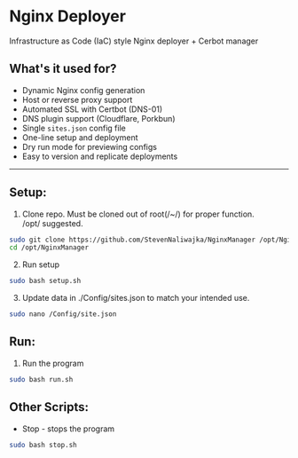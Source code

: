 # Nginx Deployer
Infrastructure as Code (IaC) style Nginx deployer + Cerbot manager

## What's it used for?

- Dynamic Nginx config generation
- Host or reverse proxy support
- Automated SSL with Certbot (DNS-01)
- DNS plugin support (Cloudflare, Porkbun)
- Single `sites.json` config file
- One-line setup and deployment
- Dry run mode for previewing configs
- Easy to version and replicate deployments
--------------

## Setup:
1) Clone repo. Must be cloned out of root(/~/) for proper function.   
/opt/ suggested.
```bash
sudo git clone https://github.com/StevenNaliwajka/NginxManager /opt/NginxManager
cd /opt/NginxManager
```
2) Run setup
```bash
sudo bash setup.sh
```
3) Update data in ./Config/sites.json to match your intended use.
```bash
sudo nano /Config/site.json
```

## Run:
1) Run the program
```bash
sudo bash run.sh
```


## Other Scripts:
- Stop - stops the program
```bash
sudo bash stop.sh
```

